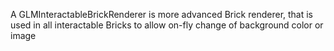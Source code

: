 A GLMInteractableBrickRenderer is more advanced Brick renderer, that is used in all interactable Bricks to allow on-fly change of background color or image